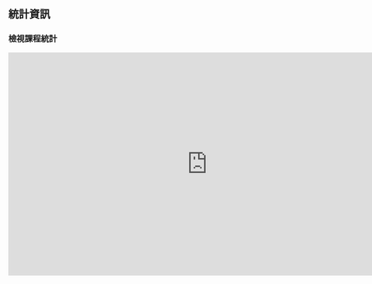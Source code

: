 ## 統計資訊 ##


### 檢視課程統計 ###
<iframe width="800" height="450" src="https://www.youtube.com/embed/acJPFGa9W48" frameborder="0" allow="autoplay; encrypted-media" allowfullscreen></iframe>

